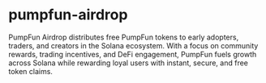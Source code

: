 # pumpfun-airdrop
PumpFun Airdrop distributes free PumpFun tokens to early adopters, traders, and creators in the Solana ecosystem. With a focus on community rewards, trading incentives, and DeFi engagement, PumpFun fuels growth across Solana while rewarding loyal users with instant, secure, and free token claims.
